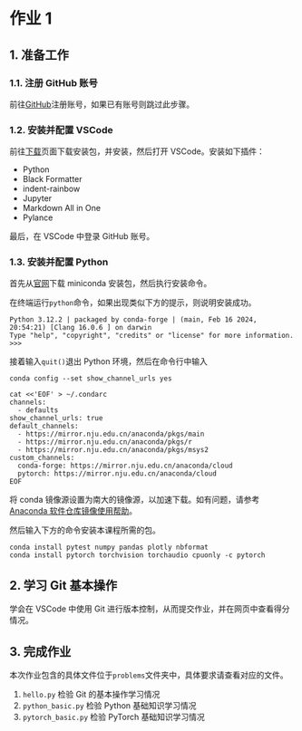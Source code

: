 # 作业 1

## 1. 准备工作

### 1.1. 注册 GitHub 账号

前往[GitHub](https://github.com)注册账号，如果已有账号则跳过此步骤。

### 1.2. 安装并配置 VSCode

前往[下载](https://code.visualstudio.com/download)页面下载安装包，并安装，然后打开 VSCode。安装如下插件：

-   Python
-   Black Formatter
-   indent-rainbow
-   Jupyter
-   Markdown All in One
-   Pylance

最后，在 VSCode 中登录 GitHub 账号。

### 1.3. 安装并配置 Python

首先从[官网](https://docs.anaconda.com/free/miniconda/miniconda-install/)下载 miniconda 安装包，然后执行安装命令。

在终端运行`python`命令，如果出现类似下方的提示，则说明安装成功。

```shell
Python 3.12.2 | packaged by conda-forge | (main, Feb 16 2024, 20:54:21) [Clang 16.0.6 ] on darwin
Type "help", "copyright", "credits" or "license" for more information.
>>>
```

接着输入`quit()`退出 Python 环境，然后在命令行中输入

```shell
conda config --set show_channel_urls yes

cat <<'EOF' > ~/.condarc
channels:
  - defaults
show_channel_urls: true
default_channels:
  - https://mirror.nju.edu.cn/anaconda/pkgs/main
  - https://mirror.nju.edu.cn/anaconda/pkgs/r
  - https://mirror.nju.edu.cn/anaconda/pkgs/msys2
custom_channels:
  conda-forge: https://mirror.nju.edu.cn/anaconda/cloud
  pytorch: https://mirror.nju.edu.cn/anaconda/cloud
EOF
```

将 conda 镜像源设置为南大的镜像源，以加速下载。如有问题，请参考[Anaconda 软件仓库镜像使用帮助](https://mirror.nju.edu.cn/anaconda/)。

然后输入下方的命令安装本课程所需的包。

```shell
conda install pytest numpy pandas plotly nbformat
conda install pytorch torchvision torchaudio cpuonly -c pytorch
```

## 2. 学习 Git 基本操作

学会在 VSCode 中使用 Git 进行版本控制，从而提交作业，并在网页中查看得分情况。

## 3. 完成作业

本次作业包含的具体文件位于`problems`文件夹中，具体要求请查看对应的文件。

1.  `hello.py` 检验 Git 的基本操作学习情况
1.  `python_basic.py` 检验 Python 基础知识学习情况
1.  `pytorch_basic.py` 检验 PyTorch 基础知识学习情况
